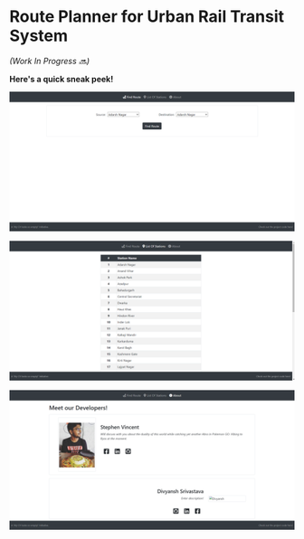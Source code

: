 # Route Planner for Urban Rail Transit System

*(Work In Progress :soon:)*

**Here's a quick sneak peek!**

![Find Route page](https://github.com/stephenvincent27/route-planner/blob/master/img/Find%20Route%20page.png)

![List Of Stations page](https://github.com/stephenvincent27/route-planner/blob/master/img/List%20Of%20Stations%20page.png)

![About page](https://github.com/stephenvincent27/route-planner/blob/master/img/About%20page.png)
